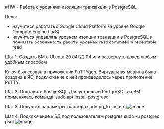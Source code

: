 #HW - Работа с уровнями изоляции транзакции в PostgreSQL

Цель:
- научиться работать с Google Cloud Platform на уровне Google Compute Engine (IaaS)
- научиться управлять уровнем изолции транзации в PostgreSQL и понимать особенность работы уровней read commited и repeatable read

Шаг 1. Создать ВМ с Ubuntu 20.04/22.04 или развернуть докер любым удобным способом

Ключ был создан в приложении PuTTYgen.
Виртуальная машина была создана в ЯО, подключение к ней производилось через приложение PuTTY.

Шаг 2. Поставить PostgreSQL
Для установки PostgreSQL на ВМ применялась команда:
    sudo apt install postgresql

Шаг 3. Получить параметры кластера
     sudo pg_lsclusters
![image](https://github.com/user-attachments/assets/a5173a57-9829-4ca6-b52e-22f47d296edf)

Шаг 4. Подключение к БД под пользователем postgres
     sudo -u postgres psql
![image](https://github.com/user-attachments/assets/184a0298-7584-44c8-a360-192ba3f18a9d)

